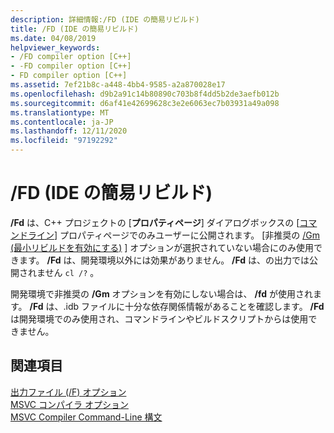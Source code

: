 ```yaml
---
description: 詳細情報:/FD (IDE の簡易リビルド)
title: /FD (IDE の簡易リビルド)
ms.date: 04/08/2019
helpviewer_keywords:
- /FD compiler option [C++]
- -FD compiler option [C++]
- FD compiler option [C++]
ms.assetid: 7ef21b8c-a448-4bb4-9585-a2a870028e17
ms.openlocfilehash: d9b2a91c14b80890c703b8f4dd5b2de3aefb012b
ms.sourcegitcommit: d6af41e42699628c3e2e6063ec7b03931a49a098
ms.translationtype: MT
ms.contentlocale: ja-JP
ms.lasthandoff: 12/11/2020
ms.locfileid: "97192292"
---
```

# <a name="fd-ide-minimal-rebuild"></a>/FD (IDE の簡易リビルド)

**/Fd** は、C++ プロジェクトの [**プロパティページ**] ダイアログボックスの [[コマンドライン](command-line-property-pages.md)] プロパティページでのみユーザーに公開されます。 [非推奨の [/Gm (最小リビルドを有効にする)](gm-enable-minimal-rebuild.md) ] オプションが選択されていない場合にのみ使用できます。 **/Fd** は、開発環境以外には効果がありません。 **/Fd** は、の出力では公開されません `cl /?` 。

開発環境で非推奨の **/Gm** オプションを有効にしない場合は、 **/fd** が使用されます。 **/Fd** は、.idb ファイルに十分な依存関係情報があることを確認します。 **/Fd** は開発環境でのみ使用され、コマンドラインやビルドスクリプトからは使用できません。

## <a name="see-also"></a>関連項目

[出力ファイル (/F) オプション](output-file-f-options.md)<br/>
[MSVC コンパイラ オプション](compiler-options.md)<br/>
[MSVC Compiler Command-Line 構文](compiler-command-line-syntax.md)
